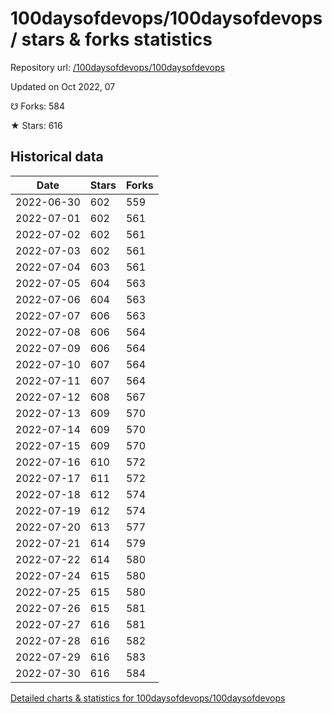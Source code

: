 # 100daysofdevops/100daysofdevops / stars & forks statistics

Repository url: [/100daysofdevops/100daysofdevops](https://github.com/100daysofdevops/100daysofdevops)

Updated on Oct 2022, 07

☋ Forks: 584

★ Stars: 616

## Historical data
| Date | Stars | Forks |
|------|-------|-------|
| 2022-06-30 | 602 | 559 | 
| 2022-07-01 | 602 | 561 | 
| 2022-07-02 | 602 | 561 | 
| 2022-07-03 | 602 | 561 | 
| 2022-07-04 | 603 | 561 | 
| 2022-07-05 | 604 | 563 | 
| 2022-07-06 | 604 | 563 | 
| 2022-07-07 | 606 | 563 | 
| 2022-07-08 | 606 | 564 | 
| 2022-07-09 | 606 | 564 | 
| 2022-07-10 | 607 | 564 | 
| 2022-07-11 | 607 | 564 | 
| 2022-07-12 | 608 | 567 | 
| 2022-07-13 | 609 | 570 | 
| 2022-07-14 | 609 | 570 | 
| 2022-07-15 | 609 | 570 | 
| 2022-07-16 | 610 | 572 | 
| 2022-07-17 | 611 | 572 | 
| 2022-07-18 | 612 | 574 | 
| 2022-07-19 | 612 | 574 | 
| 2022-07-20 | 613 | 577 | 
| 2022-07-21 | 614 | 579 | 
| 2022-07-22 | 614 | 580 | 
| 2022-07-24 | 615 | 580 | 
| 2022-07-25 | 615 | 580 | 
| 2022-07-26 | 615 | 581 | 
| 2022-07-27 | 616 | 581 | 
| 2022-07-28 | 616 | 582 | 
| 2022-07-29 | 616 | 583 | 
| 2022-07-30 | 616 | 584 | 


[Detailed charts & statistics for 100daysofdevops/100daysofdevops](https://reviewgithub.com/rep/100daysofdevops/100daysofdevops)
